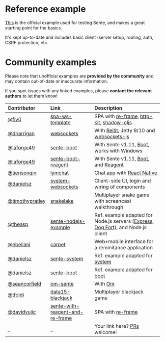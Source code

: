 # Reference example

[This](../tree/master/example-project) is the official example used for testing Sente, and makes a great starting point for the basics.

It's kept up-to-date and includes basic client+server setup, routing, auth, CSRF protection, etc.

# Community examples

Please note that unofficial examples are **provided by the community** and may contain out-of-date or inaccurate information.

If you spot issues with any linked examples, please **contact the relevant authors** to let them know!

Contributor | Link | Description
:-- | :-- | :--
[@fiv0](https://github.com/FiV0) | [spa-ws-template](https://github.com/FiV0/spa-ws-template) | SPA with [re-frame](https://github.com/day8/re-frame), [http-kit](https://github.com/http-kit/http-kit), [shadow-cljs](https://github.com/thheller/shadow-cljs)
[@dharrigan](https://github.com/dharrigan) | [websockets](https://github.com/dharrigan/websockets) | With [Reitit](https://github.com/metosin/reitit), Jetty 9/10 and [websockets-js](https://github.com/dharrigan/websockets-js)
[@laforge49](https://github.com/laforge49) | [sente-boot](https://github.com/laforge49/sente-boot/) | With Sente v1.11, [Boot](https://github.com/boot-clj/boot), works with Windows
[@laforge49](https://github.com/laforge49) | [sente-boot-reagent](https://github.com/laforge49/sente-boot-reagent) | With Sente v1.11, [Boot](https://github.com/boot-clj/boot), and [Reagent](https://github.com/reagent-project/reagent)
[@tiensonqin](https://github.com/tiensonqin) | [lymchat](https://github.com/tiensonqin/lymchat) | Chat app with [React Native](https://github.com/facebook/react-native)
[@danielsz](https://github.com/danielsz) | [system-websockets](https://github.com/danielsz/system-websockets) | Client-side UI, login and wiring of components
[@timothypratley](https://github.com/timothypratley) | [snakelake](https://github.com/timothypratley/snakelake) | Multiplayer snake game with screencast walkthrough
[@theasp](https://github.com/theasp) | [sente-nodejs-example](https://github.com/theasp/sente-nodejs-example) | Ref. example adapted for Node.js servers ([Express](https://github.com/expressjs/express), [Dog Fort](https://github.com/whamtet/dogfort)), and Node.js client
[@ebellani](https://github.com/ebellani) | [carpet](https://github.com/ebellani/carpet) | Web+mobile interface for a remmitance application
[@danielsz](https://github.com/danielsz) | [sente-system](https://github.com/danielsz/sente-system) | Ref. example adapted for [system](https://github.com/danielsz/system)
[@danielsz](https://github.com/danielsz) | [sente-boot](https://github.com/danielsz/sente-boot) | Ref. example adapted for [boot](https://github.com/boot-clj/boot)
[@seancorfield](https://github.com/seancorfield) | [om-sente](https://github.com/seancorfield/om-sente) | With [Om](https://github.com/swannodette/om)
[@tfoldi](https://github.com/tfoldi) | [data15-blackjack](https://github.com/tfoldi/data15-blackjack) | Multiplayer blackjack game
[@davidvujic](https://github.com/davidvujic) | [sente-with-reagent-and-re-frame](https://github.com/DavidVujic/sente-with-reagent-and-re-frame) | SPA with [re-frame](https://github.com/day8/re-frame)
_ | _ | Your link here? [PRs](../wiki#contributions-welcome) welcome!